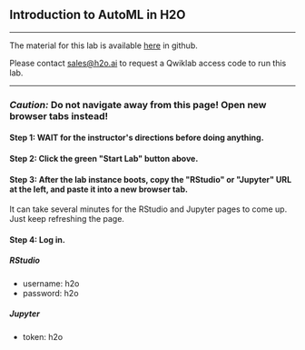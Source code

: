 ## Introduction to AutoML in H2O

---

The material for this lab is available [here](https://github.com/h2oai/h2o-tutorials/blob/master/h2o-world-2017/automl/README.md) in github.

Please contact sales@h2o.ai to request a Qwiklab access code to run this lab.

---

### ***Caution:***  Do not navigate away from this page!  Open new browser tabs instead!

#### Step 1:  WAIT for the instructor's directions before doing anything.

#### Step 2:  Click the green "Start Lab" button above.

#### Step 3:  After the lab instance boots, copy the "RStudio" or "Jupyter" URL at the left, and paste it into a new browser tab.

It can take several minutes for the RStudio and Jupyter pages to come up.  Just keep refreshing the page.

#### Step 4:  Log in.

##### RStudio

* username:  h2o
* password:  h2o

##### Jupyter

* token:  h2o

